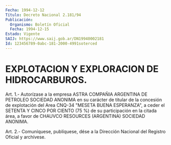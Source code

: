 ```yaml
---
Fecha: 1994-12-12
Título: Decreto Nacional 2.181/94
Publicación:
  Organismo: Boletín Oficial
  Fecha: 1994-12-15
Estado: Vigente
SAIJ: https://www.saij.gob.ar/DN19940002181
Id: 123456789-0abc-181-2000-4991soterced
---
```

# EXPLOTACION Y EXPLORACION DE HIDROCARBUROS.

<a id="1"></a>
Art.  1.-  Autorízase a la empresa ASTRA COMPAÑIA ARGENTINA DE PETROLEO  SOCIEDAD   ANONIMA  en  su  carácter  de  titular  de  la concesión de explotación  del Area CNQ-34 "MESETA BUENA ESPERANZA", a ceder el SETENTA Y CINCO  POR  CIENTO  (75 %) de su participación en  la  citada  área,  a  favor  de  CHAUVCO RESOURCES  (ARGENTINA) SOCIEDAD ANONIMA.

<a id="2"></a>
Art. 2.- Comuníquese, publíquese, dése a la Dirección Nacional del Registro Oficial y archívese.
